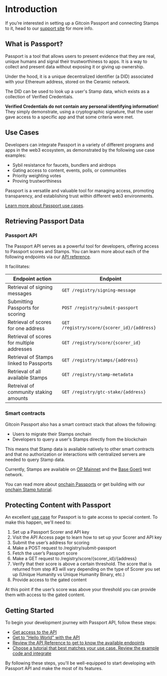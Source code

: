 # Introduction

If you’re interested in setting up a Gitcoin Passport and connecting Stamps to it, head to our [support site](https://support.gitcoin.co/gitcoin-knowledge-base/gitcoin-passport/what-is-gitcoin-passport) for more info.

## What is Passport?

Passport is a tool that allows users to present evidence that they are real, unique humans and signal their trustworthiness to apps. It is a way to collect and present data without exposing it or giving up ownership. 

Under the hood, it is a unique decentralized identifier (a DID) associated with your Ethereum address, stored on the Ceramic network. 

The DID can be used to look up a user's Stamp data, which exists as a collection of Verified Credentials.

**Verified Credentials do not contain any personal identifying information!** They simply demonstrate, using a cryptographic signature, that the user gave access to a specific app and that some criteria were met.

## Use Cases

Developers can integrate Passport in a variety of different programs and apps in the web3 ecosystem, as demonstrated by the following use case examples:

- Sybil resistance for faucets, bundlers and airdrops
- Gating access to content, events, polls, or communities
- Priority weighting votes
- Proving trustworthiness

Passport is a versatile and valuable tool for managing access, promoting transparency, and establishing trust within different web3 environments. 

[Learn more about Passport use cases](../overview/use-cases).


## Retrieving Passport Data

### Passport API

The Passport API serves as a powerful tool for developers, offering access to Passport scores and Stamps. You can learn more about each of the following endpoints via our [API reference](api-reference).

It facilitates:

| Endpoint action                            | Endpoint                                    |
| ------------------------------------------ | ------------------------------------------- |
| Retrieval of signing messages              | `GET /registry/signing-message`             |
| Submitting Passports for scoring           | `POST /registry/submit-passport`            |
| Retrieval of scores for one address        | `GET /registry/score/{scorer_id}/{address}` |
| Retrieval of scores for multiple addresses | `GET /registry/score/{scorer_id}`           |
| Retrieval of Stamps linked to Passports    | `GET /registry/stamps/{address}`            |
| Retrieval of all available Stamps          | `GET /registry/stamp-metadata`              |
| Retreival of community staking amounts     | `GET /registry/gtc-stake/{address}`         |

### Smart contracts

Gitcoin Passport also has a smart contract stack that allows the following:
- Users to migrate their Stamps onchain
- Developers to query a user's Stamps directly from the blockchain

This means that Stamp data is available natively to other smart contracts and that no authorization or interactions with centralized servers are needed to query Stamp data.

Currently, Stamps are available on [OP Mainnet](https://chainlist.org/chain/10) and the [Base Goerli](https://chainlist.org/chain/84531) test network.

You can read more about [onchain Passports](./major-concepts/onchain-passports) or get building with our [onchain Stamp tutorial](tutorials/integrating-onchain-stamp-data).


## Protecting Content with Passport

An excellent [use case](../overview/use-cases) for Passport is to gate access to special content. To make this happen, we'll need to:

1. Set up a Passport Scorer and API key
2. Visit the API Access page to learn how to set up your Scorer and API key
3. Submit the user’s address for scoring
4. Make a POST request to /registry/submit-passport
5. Fetch the user’s Passport score
6. Make a GET request to /registry/score/{scorer_id}/{address}
6. Verify that their score is above a certain threshold. The score that is returned from step #3 will vary depending on the type of Scorer you set up (Unique Humanity vs Unique Humanity Binary, etc.)
7. Provide access to the gated content

At this point if the user’s score was above your threshold you can provide them with access to the gated content.

## Getting Started

To begin your development journey with Passport API, follow these steps:

- [Get access to the API](getting-access)
- [Get to "Hello World" with the API](quick-start-guide)
- [Review the API Reference to get to know the available endpoints](api-reference)
- [Choose a tutorial that best matches your use case. Review the example code and integrate](tutorials)

By following these steps, you'll be well-equipped to start developing with Passport API and make the most of its features.

